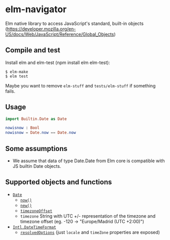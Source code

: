 # elm-navigator

Elm native library to access JavaScript's standard, built-in objects
(https://developer.mozilla.org/en-US/docs/Web/JavaScript/Reference/Global_Objects)

## Compile and test

Install elm and elm-test (npm install elm elm-test):

```
$ elm-make
$ elm test
```

Maybe you want to remove `elm-stuff` and `tests/elm-stuff` if something fails.

## Usage

```elm
import Builtin.Date as Date

nowisnow : Bool
nowisnow = Date.now == Date.now
```

## Some assumptions

- We assume that data of type Date.Date from Elm core is compatible with JS builtin Date objects.

## Supported objects and functions

- [`Date`](https://developer.mozilla.org/en-US/docs/Web/JavaScript/Reference/Global_Objects/Date)
    - [`now()`](https://developer.mozilla.org/en-US/docs/Web/JavaScript/Reference/Global_Objects/Date/now)
    - [`new()`](https://developer.mozilla.org/en-US/docs/Web/JavaScript/Reference/Global_Objects/Date/now)
    - [`timezoneOffset`](https://developer.mozilla.org/en-US/docs/Web/JavaScript/Reference/Global_Objects/Date/getTimezoneOffset)
    - `timezone` String with UTC +/- representation of the timezone and timezone offset (eg. -120 -> "Europe/Madrid (UTC +2:00)")
 - [`Intl.DateTimeFormat`](https://developer.mozilla.org/en-US/docs/Web/JavaScript/Reference/Global_Objects/DateTimeFormat)
    - [`resolvedOptions`](https://developer.mozilla.org/en-US/docs/Web/JavaScript/Reference/Global_Objects/DateTimeFormat/resolvedOptions)
      (just `locale` and `timeZone` properties are exposed)
